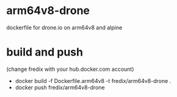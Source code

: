 # arm64v8-drone
dockerfile for drone.io on arm64v8 and alpine

# build and push

(change fredix with your hub.docker.com account)

* docker build -f Dockerfile.arm64v8 -t fredix/arm64v8-drone .
* docker push fredix/arm64v8-drone
